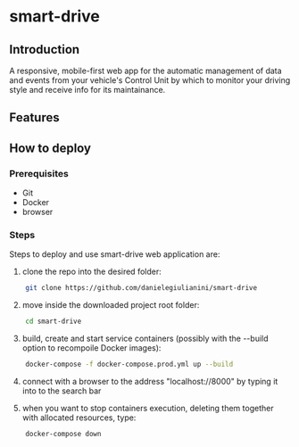# smart-drive

## Introduction

A responsive, mobile-first web app for the automatic management of data and events from your vehicle's Control Unit by which to monitor your driving style and receive info for its maintainance.

## Features

## How to deploy

### Prerequisites

- Git
- Docker
- browser

### Steps

Steps to deploy and use smart-drive web application are:

1. clone the repo into the desired folder:

```bash
	git clone https://github.com/danielegiulianini/smart-drive
```

2.	move inside the downloaded project root folder:
```bash
    cd smart-drive
```

3.	build, create and start service containers (possibly with the --build option to recompoile Docker images):
```bash
    docker-compose -f docker-compose.prod.yml up --build
```

4.	connect with a browser to the address "localhost://8000" by typing it into to the search bar

5.	when you want to stop containers execution, deleting them together with allocated resources, type:
```bash
    docker-compose down
```
